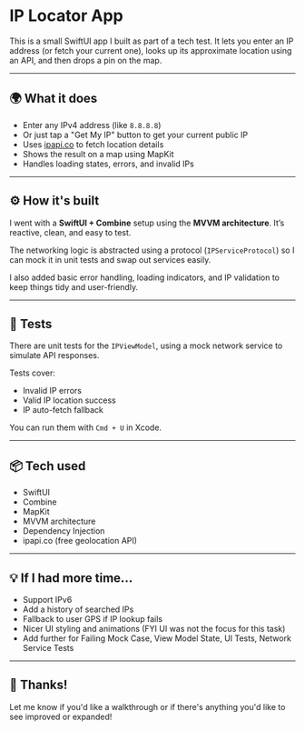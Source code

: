 # IP Locator App

This is a small SwiftUI app I built as part of a tech test. It lets you enter an IP address (or fetch your current one), looks up its approximate location using an API, and then drops a pin on the map.

---

## 🌍 What it does

- Enter any IPv4 address (like `8.8.8.8`)
- Or just tap a "Get My IP" button to get your current public IP
- Uses [ipapi.co](https://ipapi.co) to fetch location details
- Shows the result on a map using MapKit
- Handles loading states, errors, and invalid IPs

---

## ⚙️ How it's built

I went with a **SwiftUI + Combine** setup using the **MVVM architecture**. It’s reactive, clean, and easy to test.

The networking logic is abstracted using a protocol (`IPServiceProtocol`) so I can mock it in unit tests and swap out services easily.

I also added basic error handling, loading indicators, and IP validation to keep things tidy and user-friendly.

---

## 🧪 Tests

There are unit tests for the `IPViewModel`, using a mock network service to simulate API responses.

Tests cover:
- Invalid IP errors
- Valid IP location success
- IP auto-fetch fallback

You can run them with `Cmd + U` in Xcode.

---

## 📦 Tech used

- SwiftUI
- Combine
- MapKit
- MVVM architecture
- Dependency Injection
- ipapi.co (free geolocation API)

---

## 💡 If I had more time...

- Support IPv6
- Add a history of searched IPs
- Fallback to user GPS if IP lookup fails
- Nicer UI styling and animations (FYI UI was not the focus for this task)
- Add further for Failing Mock Case, View Model State, UI Tests, Network Service Tests

---

## 🙌 Thanks!

Let me know if you'd like a walkthrough or if there's anything you'd like to see improved or expanded!


